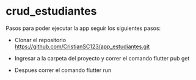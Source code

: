 # crud_estudiantes

Pasos para poder ejecutar la app seguir los siguientes pasos: 

* Clonar el repositorio https://github.com/CristianSC123/app_estudiantes.git

* Ingresar a la carpeta del proyecto y correr el comando flutter pub get

* Despues correr el comando flutter run

